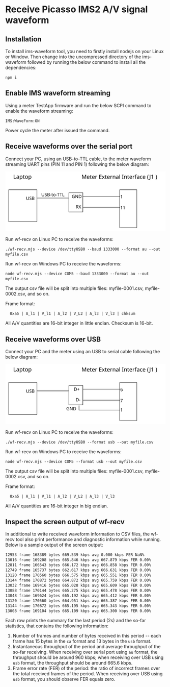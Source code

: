 # Receive Picasso IMS2 A/V signal waveform

## Installation

To install ims-waveform tool, you need to firstly install nodejs on your Linux or Window. Then change into the uncompressed directory of the ims-waveform followed by running the below command to install all the dependencies:

```
npm i
```

## Enable IMS waveform streaming

Using a meter TestApp firmware and run the below SCPI command to enable the waveform streaming:

```
IMS:WaveForm:ON
```

Power cycle the meter after issued the command.

## Receive waveforms over the serial port

Connect your PC, using an USB-to-TTL cable, to the meter waveform streaming UART pins (PIN 11 and PIN 1) following the below diagram:

![Serial connection](./doc/serial-connection.svg)

Run wf-recv on Linux PC to receive the waveforms:
```
./wf-recv.mjs --device /dev/ttyUSB0 --baud 1333000 --format au --out myfile.csv

```

Run wf-recv on Windows PC to receive the waveforms:
```
node wf-recv.mjs --device COM5 --baud 1333000 --format au --out myfile.csv

```

The output csv file will be split into multiple files: myfile-0001.csv,
myfile-0002.csv, and so on.

Frame format:

```
  0xa5 | A_l1 | V_l1 | A_l2 | V_L2 | A_l3 | V_l3 | chksum 
```

All A/V quantities are 16-bit integer in little endian. Checksum is 16-bit.


## Receive waveforms over USB

Connect your PC and the meter using an USB to serial cable following the below diagram:

![USB connection](./doc/usb-connection.svg)

Run wf-recv on Linux PC to receive the waveforms:
```
./wf-recv.mjs --device /dev/ttyUSB0 --format usb --out myfile.csv

```

Run wf-recv on Windows PC to receive the waveforms:
```
node wf-recv.mjs --device COM5 --format usb --out myfile.csv

```

The output csv file will be split into multiple files: myfile-0001.csv,
myfile-0002.csv, and so on.

Frame format:

```
  0xa5 | A_l1 | V_l1 | A_l2 | V_L2 | A_l3 | V_l3
```

All A/V quantities are 16-bit integer in big endian.

## Inspect the screen output of wf-recv

In additional to write received waveform information to CSV files, the wf-recv tool also print performance and diagnostic information while running. Below is a sample output of the screen output:

```
12953 frame 168389 bytes 669.539 kbps avg 0.000 kbps FER NaN%
13016 frame 169208 bytes 665.846 kbps avg 667.879 kbps FER 0.00%
12811 frame 166543 bytes 666.172 kbps avg 666.858 kbps FER 0.00%
12749 frame 165737 bytes 662.617 kbps avg 666.631 kbps FER 0.00%
13120 frame 170560 bytes 666.575 kbps avg 665.551 kbps FER 0.00%
13144 frame 170872 bytes 664.872 kbps avg 665.759 kbps FER 0.00%
13032 frame 169416 bytes 665.028 kbps avg 665.609 kbps FER 0.00%
13088 frame 170144 bytes 665.275 kbps avg 665.478 kbps FER 0.00%
13048 frame 169624 bytes 665.192 kbps avg 665.412 kbps FER 0.00%
13120 frame 170560 bytes 664.951 kbps avg 665.387 kbps FER 0.00%
13144 frame 170872 bytes 665.195 kbps avg 665.343 kbps FER 0.00%
13008 frame 169104 bytes 665.109 kbps avg 665.300 kbps FER 0.00%
```

Each row prints the summary for the last period (2s) and the so-far statistics, that contains the following information:

1. Number of frames and number of bytes received in this period -- each frame has 15 bytes in the `ca` format and 13 bytes in the `usb` format.
2. Instantaneous throughput of the period and average throughput of the so-far receiving. When receiving over serial port using `au` format, the throughput should be around 960 kbps; when receiving over USB using `usb` format, the throughput should be around 665.6 kbps.
3. Frame error rate (FER) of the period: the ratio of incorrect frames over the total received frames of the period. When receiving over USB using `usb` format, you should observe FER equals zero.

